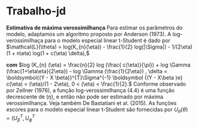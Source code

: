 # Trabalho-jd

**Estimativa de máxima verossimilhança**
Para estimar os parâmetros do modelo, adaptamos um algoritmo proposto por Anderson (1973). A log-verossimilhaça para o modelo especial linear t-Student é dado por
$\mathcal{L}(\theta) = log(K_{n}(\eta)) - \frac{1}{2}  log(|\Sigma|) - 1/(2\eta)  (1 + n\eta)  log(1 + c(\eta)  \delta),$


 **com** $log (K_{n} (\eta) = \frac{n}{2} log (\frac{ c(\eta)}{\pi}) + log \Gamma (\frac{1+\eta\eta}{2\eta}) - log \Gamma (\frac{1}{2\eta}) , \delta = \boldsymbol{(Y - X \beta)}^{T}\Sigma^{-1} \boldsymbol {(Y - X\beta )e} c(\eta) = (\eta)/(1 - 2\eta), 0 < (\eta) < \frac{1}{2}.$ Conforme observado por Zellner (1976), a função log-verossimilhança (4.4) é uma função decrescente de $(\eta)$, e então não pode ser estimado por máxima verossimilhança. Veja também De Bastatiani et al. (2015).
   As funções escores para o modelo especial linear t-Student são fornecidas por $U_{\theta}(\theta) = (U_{\beta}^{T} , U_{\phi}^{T}$

